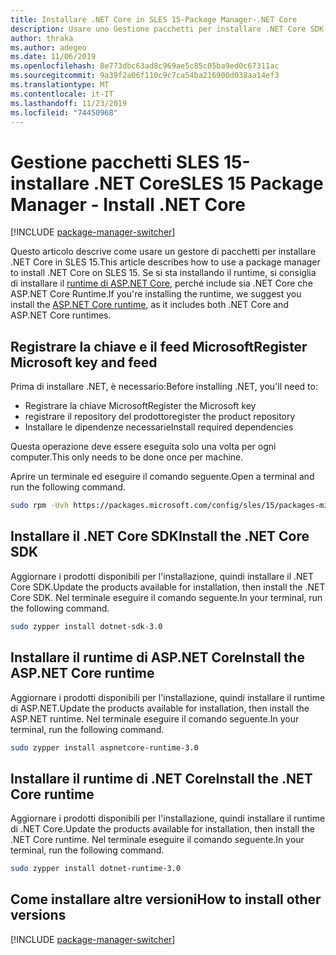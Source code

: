 ```yaml
---
title: Installare .NET Core in SLES 15-Package Manager-.NET Core
description: Usare uno Gestione pacchetti per installare .NET Core SDK e Runtime in SLES 15.
author: thraka
ms.author: adegeo
ms.date: 11/06/2019
ms.openlocfilehash: 8e773dbc63ad8c969ae5c85c05ba9ed0c67311ac
ms.sourcegitcommit: 9a39f2a06f110c9c7ca54ba216900d038aa14ef3
ms.translationtype: MT
ms.contentlocale: it-IT
ms.lasthandoff: 11/23/2019
ms.locfileid: "74450968"
---
```

# <a name="sles-15-package-manager---install-net-core"></a><span data-ttu-id="b5ecf-103">Gestione pacchetti SLES 15-installare .NET Core</span><span class="sxs-lookup"><span data-stu-id="b5ecf-103">SLES 15 Package Manager - Install .NET Core</span></span>

[!INCLUDE [package-manager-switcher](./includes/package-manager-switcher.md)]

<span data-ttu-id="b5ecf-104">Questo articolo descrive come usare un gestore di pacchetti per installare .NET Core in SLES 15.</span><span class="sxs-lookup"><span data-stu-id="b5ecf-104">This article describes how to use a package manager to install .NET Core on SLES 15.</span></span> <span data-ttu-id="b5ecf-105">Se si sta installando il runtime, si consiglia di installare il [runtime di ASP.NET Core](#install-the-aspnet-core-runtime), perché include sia .NET Core che ASP.NET Core Runtime.</span><span class="sxs-lookup"><span data-stu-id="b5ecf-105">If you're installing the runtime, we suggest you install the [ASP.NET Core runtime](#install-the-aspnet-core-runtime), as it includes both .NET Core and ASP.NET Core runtimes.</span></span>

## <a name="register-microsoft-key-and-feed"></a><span data-ttu-id="b5ecf-106">Registrare la chiave e il feed Microsoft</span><span class="sxs-lookup"><span data-stu-id="b5ecf-106">Register Microsoft key and feed</span></span>

<span data-ttu-id="b5ecf-107">Prima di installare .NET, è necessario:</span><span class="sxs-lookup"><span data-stu-id="b5ecf-107">Before installing .NET, you'll need to:</span></span>

- <span data-ttu-id="b5ecf-108">Registrare la chiave Microsoft</span><span class="sxs-lookup"><span data-stu-id="b5ecf-108">Register the Microsoft key</span></span>
- <span data-ttu-id="b5ecf-109">registrare il repository del prodotto</span><span class="sxs-lookup"><span data-stu-id="b5ecf-109">register the product repository</span></span>
- <span data-ttu-id="b5ecf-110">Installare le dipendenze necessarie</span><span class="sxs-lookup"><span data-stu-id="b5ecf-110">Install required dependencies</span></span>

<span data-ttu-id="b5ecf-111">Questa operazione deve essere eseguita solo una volta per ogni computer.</span><span class="sxs-lookup"><span data-stu-id="b5ecf-111">This only needs to be done once per machine.</span></span>

<span data-ttu-id="b5ecf-112">Aprire un terminale ed eseguire il comando seguente.</span><span class="sxs-lookup"><span data-stu-id="b5ecf-112">Open a terminal and run the following command.</span></span>

```bash
sudo rpm -Uvh https://packages.microsoft.com/config/sles/15/packages-microsoft-prod.rpm
```

## <a name="install-the-net-core-sdk"></a><span data-ttu-id="b5ecf-113">Installare il .NET Core SDK</span><span class="sxs-lookup"><span data-stu-id="b5ecf-113">Install the .NET Core SDK</span></span>

<span data-ttu-id="b5ecf-114">Aggiornare i prodotti disponibili per l'installazione, quindi installare il .NET Core SDK.</span><span class="sxs-lookup"><span data-stu-id="b5ecf-114">Update the products available for installation, then install the .NET Core SDK.</span></span> <span data-ttu-id="b5ecf-115">Nel terminale eseguire il comando seguente.</span><span class="sxs-lookup"><span data-stu-id="b5ecf-115">In your terminal, run the following command.</span></span>

```bash
sudo zypper install dotnet-sdk-3.0
```

## <a name="install-the-aspnet-core-runtime"></a><span data-ttu-id="b5ecf-116">Installare il runtime di ASP.NET Core</span><span class="sxs-lookup"><span data-stu-id="b5ecf-116">Install the ASP.NET Core runtime</span></span>

<span data-ttu-id="b5ecf-117">Aggiornare i prodotti disponibili per l'installazione, quindi installare il runtime di ASP.NET.</span><span class="sxs-lookup"><span data-stu-id="b5ecf-117">Update the products available for installation, then install the ASP.NET runtime.</span></span> <span data-ttu-id="b5ecf-118">Nel terminale eseguire il comando seguente.</span><span class="sxs-lookup"><span data-stu-id="b5ecf-118">In your terminal, run the following command.</span></span>

```bash
sudo zypper install aspnetcore-runtime-3.0
```

## <a name="install-the-net-core-runtime"></a><span data-ttu-id="b5ecf-119">Installare il runtime di .NET Core</span><span class="sxs-lookup"><span data-stu-id="b5ecf-119">Install the .NET Core runtime</span></span>

<span data-ttu-id="b5ecf-120">Aggiornare i prodotti disponibili per l'installazione, quindi installare il runtime di .NET Core.</span><span class="sxs-lookup"><span data-stu-id="b5ecf-120">Update the products available for installation, then install the .NET Core runtime.</span></span> <span data-ttu-id="b5ecf-121">Nel terminale eseguire il comando seguente.</span><span class="sxs-lookup"><span data-stu-id="b5ecf-121">In your terminal, run the following command.</span></span>

```bash
sudo zypper install dotnet-runtime-3.0
```

## <a name="how-to-install-other-versions"></a><span data-ttu-id="b5ecf-122">Come installare altre versioni</span><span class="sxs-lookup"><span data-stu-id="b5ecf-122">How to install other versions</span></span>

[!INCLUDE [package-manager-switcher](./includes/package-manager-heading-hack-pkgname.md)]
